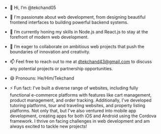 - 👋 Hi, I’m @tekchand05

- 👀 I'm passionate about web development, from designing beautiful frontend interfaces to building powerful backend systems.
- 🌱 I’m currently honing my skills in Node.js and React.js to stay at the forefront of modern web development.
- 💞️ I’m eager to collaborate on ambitious web projects that push the boundaries of innovation and creativity.
- 📫 Feel free to reach out to me at dtekchand43@gmail.com to discuss any potential projects or partnership opportunities.
- 😄 Pronouns: He/Him/Tekchand
- ⚡ Fun fact: I've built a diverse range of websites, including fully functional e-commerce platforms with features like cart management, product management, and order tracking. Additionally, I've developed tutoring platforms, tour and traveling websites, and property listing platforms. Not only that, but I've also ventured into mobile app development, creating apps for both iOS and Android using the Cordova framework. I thrive on facing challenges in web development and am always excited to tackle new projects!


<!---
tekchand05/tekchand05 is a ✨ special ✨ repository because its `README.md` (this file) appears on your GitHub profile.
You can click the Preview link to take a look at your changes.
--->
